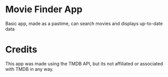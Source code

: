 # Movie Finder App
Basic app, made as a pastime, can search movies and displays up-to-date data

# Credits
This app was made using the TMDB API, but its not affiliated or associated with TMDB in any way.
